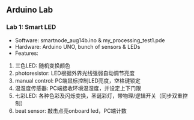 ## Arduino Lab

### Lab 1: Smart LED  
* Software: smartnode_aug14b.ino  & my_processing_test1.pde
* Hardware: Arduino UNO, bunch of sensors & LEDs
* Features:   
1. 三色LED: 随机变换颜色
2. photoresistor: LED根据外界光线强弱自动调节亮度
3. manual control: PC端鼠标控制LED亮度，空格键锁定
4. 温湿度传感器: PC端接收环境温湿度，并设定上下门限
5. 七彩LED: 各种色彩及闪烁变换，圣诞彩灯，带物理/逻辑开关（同步双重控制）
6. beat sensor: 敲击点亮onboard led，PC端计数

